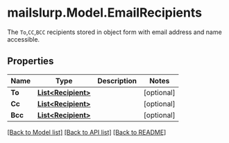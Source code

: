 # mailslurp.Model.EmailRecipients
The `To`,`CC`,`BCC` recipients stored in object form with email address and name accessible.

## Properties

Name | Type | Description | Notes
------------ | ------------- | ------------- | -------------
**To** | [**List&lt;Recipient&gt;**](Recipient) |  | [optional] 
**Cc** | [**List&lt;Recipient&gt;**](Recipient) |  | [optional] 
**Bcc** | [**List&lt;Recipient&gt;**](Recipient) |  | [optional] 

[[Back to Model list]](../README#documentation-for-models) [[Back to API list]](../README#documentation-for-api-endpoints) [[Back to README]](../README)

